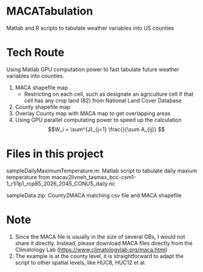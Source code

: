 # MACATabulation
Matlab and R scripts to tabulate weather variables into US counties

# Tech Route
Using Matlab GPU computation power to fast tabulate future weather variables into counties.
1. MACA shapefile map
    + Restricting on each cell, such as designate an agriculture cell if that cell has any crop land (82) from National Land Cover Database
2. County shapefile map 
3. Overlay County map with MACA map to get overlapping areas
4. Using GPU parallel computating power to speed up the calculation 
    $$W_i = \sum^{J}_{j=1} \frac{}{\sum A_{ij}} $$
# Files in this project
sampleDailyMaximumTemperature.m: Matlab script to tabulate daily maxium temperature from macav2livneh_tasmax_bcc-csm1-1_r1i1p1_rcp85_2026_2045_CONUS_daily.nc

sampleData.zip: County2MACA matching csv file and MACA shapefile

# Note
1. Since the MACA file is usually in the size of several GBs, I would not share it directly. Instead, please download MACA files directly from the Climatology Lab (https://www.climatologylab.org/maca.html)
2. The example is at the county level, it is straightforward to adapt the script to other spatial levels, like HUC8, HUC12 et al. 
